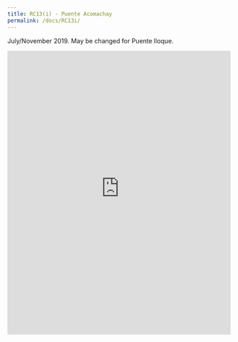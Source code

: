 ```yaml
---
title: RC13(i) - Puente Acomachay
permalink: /docs/RC13i/
---
```


July/November 2019. May be changed for Puente lloque.

<iframe width="100%" height="640" allowfullscreen style="border-style:none;" src="https://cavep-undc-hosting.netlify.com/sites/RC13i/app-files/"></iframe>
